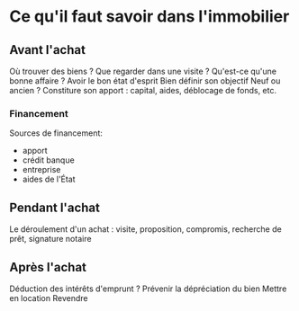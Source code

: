 # Ce qu'il faut savoir dans l'immobilier

## Avant l'achat

Où trouver des biens ?
Que regarder dans une visite ? Qu'est-ce qu'une bonne affaire ?
Avoir le bon état d'esprit
Bien définir son objectif
Neuf ou ancien ?
Constiture son apport : capital, aides, déblocage de fonds, etc.

### Financement

Sources de financement:
* apport
* crédit banque
* entreprise
* aides de l'État

## Pendant l'achat

Le déroulement d'un achat : visite, proposition, compromis, recherche
de prêt, signature notaire

## Après l'achat

Déduction des intérêts d'emprunt ?
Prévenir la dépréciation du bien
Mettre en location
Revendre
